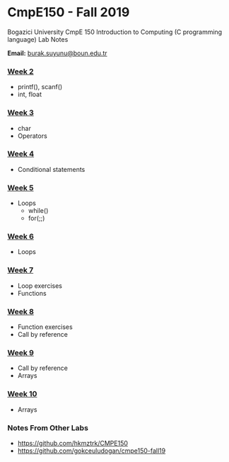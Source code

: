 # CmpE150 - Fall 2019

Bogazici University CmpE 150 Introduction to Computing (C programming language) Lab Notes 

**Email:** burak.suyunu@boun.edu.tr

### [Week 2](Week_02/)

* printf(), scanf()
* int, float

### [Week 3](Week_03/)

* char
* Operators

### [Week 4](Week_04/)

* Conditional statements

### [Week 5](Week_05/)

* Loops
	* while()
	* for(;;)

### [Week 6](Week_06/)

* Loops

### [Week 7](Week_07/)

* Loop exercises
* Functions

### [Week 8](Week_08/)

* Function exercises
* Call by reference

### [Week 9](Week_09/)

* Call by reference
* Arrays

### [Week 10](Week_10/)

* Arrays

### Notes From Other Labs

* https://github.com/hkmztrk/CMPE150
* https://github.com/gokceuludogan/cmpe150-fall19

